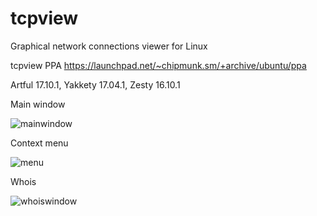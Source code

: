 # tcpview

Graphical network connections viewer for Linux

tcpview PPA
https://launchpad.net/~chipmunk.sm/+archive/ubuntu/ppa

Artful 17.10.1, Yakkety 17.04.1, Zesty 16.10.1

Main window

![mainwindow](https://user-images.githubusercontent.com/29524958/27342736-032ae40a-55af-11e7-9145-6c371ed01de3.png)

Context menu

![menu](https://user-images.githubusercontent.com/29524958/27342774-221bda36-55af-11e7-9f3f-99c881607f08.png)

Whois

![whoiswindow](https://user-images.githubusercontent.com/29524958/27342800-313bbaa4-55af-11e7-9765-ad1db179faff.png)

